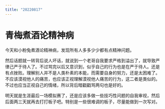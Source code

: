 ```yaml
---
title: "20220817"
---
```

青梅煮酒论精神病
===

今天和小粉兔煮酒论精神病，发现所有人多多少少都有点精神问题。

然后话题就一转背后说人坏话，就说到一个老哥自我要求严格到溢出了，就导致严律己严于待人了。不过骂完以后又意识到，似乎自己的行为也是在严于待人。还是有点挫败。理解别人并不是人类朴素的本能，而需要自身的努力，还是太困难了。不应该漠视他人的痛苦，也应该正视理解漠视他人痛苦的行为，这二者是类似的。不过也应当正视自己的情绪，所以背后暗戳戳骂两句也是好的。

明天就是生涯最后一场模拟赛了，还是应该多做一些技巧性问题的自我审视，然后后面两三天就再去打打板子吧。特别是一些很难调的板子，尽量能做到一次写对。




